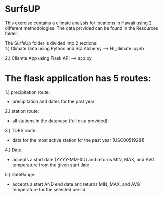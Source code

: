 # SurfsUP

This exercise contains a climate analysis for locations in Hawaii using 2 different methodologies.
The data provided can be found in the Resources folder.

The SurfsUp folder is divided into 2 sections:  
1.) Climate Data using Python and SQLAlchemy --> HI_climate.ipynb  

2.) Cliamte App using Flask API --> app.py

# The flask application has 5 routes:
1.) precipitation route:  
-  precipitation and dates for the past year  

2.) station route:  
-  all stations in the database (full data provided)  

3.) TOBS route:  
-  data for the most active station for the past year (USC00519281)  

4.) Date:  
-  accepts a start date (YYYY-MM-DD) and returns MIN, MAX, and AVG temperature from the given start date  

5.) DateRange:  
-  accepts a start AND end date and returns MIN, MAX, and AVG temperature for the selected period  